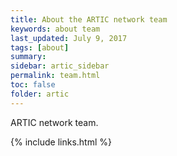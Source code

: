 ```yaml
---
title: About the ARTIC network team
keywords: about team
last_updated: July 9, 2017
tags: [about]
summary:
sidebar: artic_sidebar
permalink: team.html
toc: false
folder: artic
---
```


ARTIC network team.

{% include links.html %}
